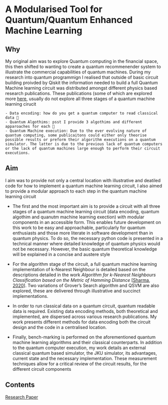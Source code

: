 # A Modularised Tool for Quantum/Quantum Enhanced Machine Learning



## Why

My original aim was to explore Quantum computing in the financial space, this then shifted to wanting to create a quantum recommenender system to illustrate the commercial capabilities of quantum machines.
During my research into quantum programmign I realised that outside of basic circuit building proivded by Qiskit the information needed to build a full Quantum Machine learning circuit was distributed amongst different physics based research publications. These publications (some of which are explored more [here](https://github.com/EziOzoani/Quantum_ML/blob/main/latex/Ezi_s_Dissertation__Copy_.pdf), usually do not explore all three stages of a quantum machine learning cirucit 

    - Data encoding: how do you get a quantum computer to read classical data 🤔
    - Quantum Algothims: psst I provide 3 algothims and different apparoaches for each 🤫
    - Quantum Machine execution: Due to the ever evolving nature of quantum computing, some publicaitons could either only theorise possible results or preform their algorithm executions on a quantum simulator. The latter is due to the previous lack of quantum computers or the lack of quantum machines large enough to perform their circuit executions. 

## Aim

I aim was to provide not only a central location with illustrative and deatiled code for how to implement a quantum machine learning circuit, I also aimed to provide a modular approach to each step in the quantum machine learning circuit

- The first and the most important aim is to provide a circuit with all three stages of a quantum machine learning circuit (data encoding, quantum algothim and quanutm machine learning exection) with modular components in an accessible form. This enables future development on this work to be easy and approachable, particularly for quantum enthusiasts and those more literate in software development than in quantum physics. To do so, the necessary python code is presented in a technical manner where detailed knowledge of quantum physics would not be necessary. However, the basic quantum theoretical knowledge will be explained in a concise and austere style

  
 - For the algorithm stage of the circuit, a full quantum machine learning implementation of k-Nearest Neighbour is detailed based on the descriptions detailed in the work _Algorithm for k-Nearest Neighbours Classification based on the Metric of Hamming Distance_ [[Sharma, 2020](https://arxiv.org/abs/2002.10453)]. Two variations of Grover’s Search algorithm and QSVM are also explored, these are delivered through illustrative and succinct implementations.
    
 -  In order to run classical data on a quantum circuit, quantum readable data is required. Existing data encoding methods, both theoretical and implemented, are dispersed across various research publications. My work presents different methods for data encoding both the circuit design and the code in a centralised location.
 
 -  Finally, bench-marking is performed on the aforementioned quantum machine learning algorithms and their classical counterparts. In addition to the quantum computer execution, my work details an external classical quantum based simulator, the JKU simulator, its advantages, current state and the necessary implementation. These measurement techniques allow for a critical review of the circuit results, for the different circuit components
 
 
## Contents
   
[Research Paper](https://github.com/EziOzoani/Quantum_ML/blob/main/latex/Ezi_s_Dissertation__Copy_.pdf)
